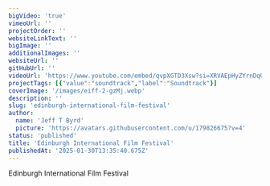 ```yaml
---
bigVideo: 'true'
vimeoUrl: ''
projectOrder: ''
websiteLinkText: ''
bigImage: ''
additionalImages: ''
websiteUrl: ''
gitHubUrl: ''
videoUrl: 'https://www.youtube.com/embed/qvpXGTD3Xsw?si=XRVAEpHyZYrnDqOQ'
projectTags: [{"value":"soundtrack","label":"Soundtrack"}]
coverImage: '/images/eiff-2-gzMj.webp'
description: ''
slug: 'edinburgh-international-film-festival'
author:
  name: 'Jeff T Byrd'
  picture: 'https://avatars.githubusercontent.com/u/179826675?v=4'
status: 'published'
title: 'Edinburgh International Film Festival'
publishedAt: '2025-01-30T13:35:40.675Z'
---
```


Edinburgh International Film Festival